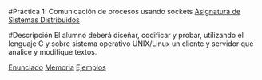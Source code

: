 #Práctica 1: Comunicación de procesos usando sockets
[Asignatura de Sistemas Distribuidos](http://www3.uc3m.es/reina/Fichas/Idioma_2/218.15754.html)

#Descripción
El alumno deberá diseñar, codificar y probar, utilizando el lenguaje C y sobre sistema operativo UNIX/Linux un cliente y servidor que analice y modifique textos.

[Enunciado](https://github.com/jorgebg/sistemas-distribuidos/raw/master/doc/practica1_ssdd_superior.pdf)
[Memoria](https://github.com/jorgebg/sistemas-distribuidos/raw/master/doc/memoria.pdf)
[Ejemplos](https://github.com/jorgebg/sistemas-distribuidos/blob/master/utils/test)
